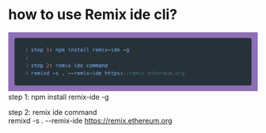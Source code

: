 # how to use Remix ide cli?


![HOME](https://github.com/nft-utilz/MD_minting_website_smart_contract/blob/main/readme-images/carbon.png)
step 1: npm install remix-ide -g

step 2: remix ide command<br/>
remixd -s . --remix-ide https://remix.ethereum.org
